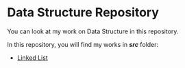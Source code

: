 # Data Structure Repository

You can look at my work on Data Structure in this repository.

In this repository, you will find my works in ***src*** folder:

* [Linked List]()